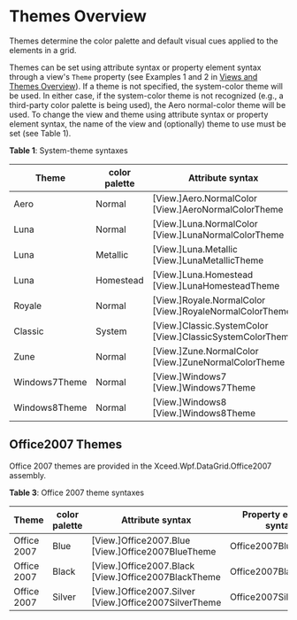 # Themes Overview

Themes determine the color palette and default visual cues applied to the elements in a grid.

Themes can be set using attribute syntax or property element syntax through a view's `Theme` property (see Examples 1 and 2 in [Views and Themes Overview](/docs/datagrid/views-themes/intro)). If a theme is not specified, the system-color theme will be used. In either case, if the system-color theme is not recognized (e.g., a third-party color palette is being used), the Aero normal-color theme will be used.
To change the view and theme using attribute syntax or property element syntax, the name of the view and (optionally) theme to use must be set (see Table 1).

**Table 1**: System-theme syntaxes

| Theme	| color palette	| Attribute syntax	| Property element syntax	| Target views |
|-------|---------------|-------------------|-------------------------|--------------|
| Aero |	Normal	| [View.]Aero.NormalColor  [View.]AeroNormalColorTheme	| AeroNormalColorTheme	| TableView |
| Luna	| Normal	| [View.]Luna.NormalColor   [View.]LunaNormalColorTheme	| LunaNormalColorTheme	| TableView |
| Luna	| Metallic	| [View.]Luna.Metallic   [View.]LunaMetallicTheme	| LunaMetallicTheme	| TableView |
| Luna	| Homestead	| [View.]Luna.Homestead  [View.]LunaHomesteadTheme	| LunaHomesteadTheme	| TableView |
| Royale	| Normal	| [View.]Royale.NormalColor  [View.]RoyaleNormalColorTheme	| RoyaleNormalColorTheme	| TableView |
| Classic	| System	| [View.]Classic.SystemColor  [View.]ClassicSystemColorTheme	| ClassicSystemColorTheme	| TableView |
| Zune	| Normal	| [View.]Zune.NormalColor [View.]ZuneNormalColorTheme	| ZuneNormalColorTheme |	TableView |
| Windows7Theme |	Normal	| [View.]Windows7  [View.]Windows7Theme	| Windows7Theme	| TableflowView and TableView |
|Windows8Theme	| Normal	| [View.]Windows8 [View.]Windows8Theme	| Windows8Theme	| TableflowView and TableView |

## Office2007 Themes
Office 2007 themes are provided in the Xceed.Wpf.DataGrid.Office2007 assembly.

**Table 3**: Office 2007 theme syntaxes

| Theme	| color palette	| Attribute syntax	| Property element syntax	| Target views	| Assembly |
|-------|---------------|-------------------|-------------------------|---------------|----------|
| Office 2007	| Blue	| [View.]Office2007.Blue [View.]Office2007BlueTheme	| Office2007BlueTheme	| TableView	| Xceed.Wpf.DataGrid.Office2007 |
| Office 2007	| Black	| [View.]Office2007.Black [View.]Office2007BlackTheme	| Office2007BlackTheme	| TableView	| Xceed.Wpf.DataGrid.Office2007 |
| Office 2007	| Silver	| [View.]Office2007.Silver [View.]Office2007SilverTheme	| Office2007SilverTheme	| TableView	|Xceed.Wpf.DataGrid.Office2007 |